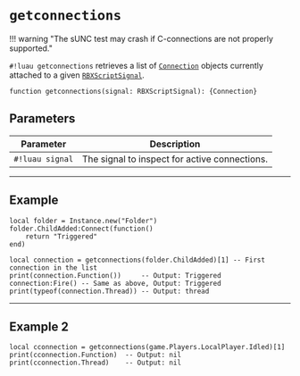 # `getconnections`

!!! warning "The sUNC test may crash if C-connections are not properly supported."

`#!luau getconnections` retrieves a list of [`Connection`](./Connection.md) objects currently attached to a given [`RBXScriptSignal`](https://create.roblox.com/docs/reference/engine/datatypes/RBXScriptSignal).

```luau
function getconnections(signal: RBXScriptSignal): {Connection}
```

## Parameters

| Parameter         | Description                                   |
|-------------------|-----------------------------------------------|
| `#!luau signal`     | The signal to inspect for active connections. |

---

## Example

```luau title="Inspecting and invoking a Luau connection" linenums="1"
local folder = Instance.new("Folder")
folder.ChildAdded:Connect(function()
    return "Triggered"
end)

local connection = getconnections(folder.ChildAdded)[1] -- First connection in the list
print(connection.Function())     -- Output: Triggered
connection:Fire() -- Same as above, Output: Triggered
print(typeof(connection.Thread)) -- Output: thread
```

---

## Example 2

```luau title="Accessing a foreign/C connection" linenums="1"
local cconnection = getconnections(game.Players.LocalPlayer.Idled)[1]
print(cconnection.Function)  -- Output: nil
print(cconnection.Thread)    -- Output: nil
```
